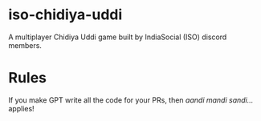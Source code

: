 # iso-chidiya-uddi

A multiplayer Chidiya Uddi game built by IndiaSocial (ISO) discord members.

# Rules

If you make GPT write all the code for your PRs, then _aandi mandi sandi..._ applies!
